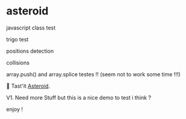 # asteroid

javascript class test

trigo test

positions detection

collisions

array.push() and array.splice testes !! (seem not to work some time !!!)

🚀 Tast'it [Asteroid](https://patobeur.github.io/asteroid/).

V1. Need more Stuff but this is a nice demo to test i think ?

enjoy !
